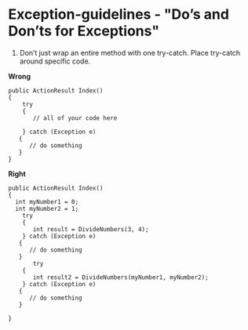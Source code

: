 # Exception-guidelines - "Do’s and Don’ts for Exceptions"

1. Don’t just wrap an entire method with one try-catch. Place try-catch around specific code.

**Wrong**
````
public ActionResult Index()
{
    try
    {
       // all of your code here

    } catch (Exception e)
   {
      // do something
   }
}
````

**Right**
````
public ActionResult Index()
{
  int myNumber1 = 0;
  int myNumber2 = 1;
    try
    {
       int result = DivideNumbers(3, 4);
    } catch (Exception e)
   {
      // do something
   }
       try
    {
       int result2 = DivideNumbers(myNumber1, myNumber2);
    } catch (Exception e)
   {
      // do something
   }

}
````

